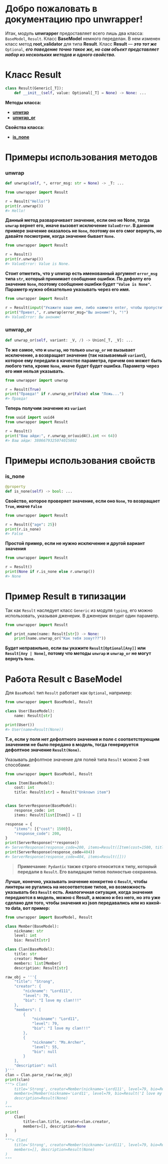 #  Добро пожаловать в документацию про unwrapper!

Итак, модуль **unwrapper** предоставляет всего лишь два класса: `BaseModel`, `Result`. Класс **BaseModel** немного переделан. В нем изменен класс метод **root_validator** для типа **Result**. Класс **Result** — ***это тот же*** `Optional`, ***его поведение точно такое же, но сам объект представляет набор из нескольких методов и одного свойства.***

# Класс Result

```python
class Result(Generic[_T]):
    def __init__(self, value: Optional[_T] = None) -> None: ...
```

**Методы класса:**
- [**unwrap**](#unwrap)
- [**unwrap_or**](#unwrap_or)

**Свойства класса:**
- [**is_none**](#is_none)

# Примеры использования методов

### unwrap

```python
def unwrap(self, *, error_msg: str = None) -> _T: ...
```

```python
from unwrapper import Result

r = Result("Hello!")
print(r.unwrap())
#> Hello!
```
**Данный метод разварачивает значение, если оно не None, тогда `unwrap` вернет его, иначе вызовет исключение `ValueError`. В данном примере значение оказалось не `None`, поэтому он его смог вернуть, но давайте посмотрим, когда значение бывает `None`.**

```python
from unwrapper import Result

r = Result()
print(r.unwrap())
#> ValueError: Value is None.
```

**Стоит отметить, что у unwrap есть именованный аргумент `error_msg` типа `str`, который принимает сообщение ошибки. По дефолту его значение `None`, поэтому сообщение ошибки будет `"Value is None"`. __Параметр нужно обязательно указывать через его имя.__** 

```python
from unwrapper import Result

r = Result(input("Укажите ваше имя, либо нажмите enter, чтобы пропустить: ") or None)
print("Привет,", r.unwrap(error_msg="Вы аноним!"), "!")
#> ValueError: Вы аноним!
```

### unwrap_or

```python
def unwrap_or(self, variant: _V, /) -> Union[_T, _V]: ...
```

**То же самое, что и `unwrap`, но только `unwrap_or` не вызывает исключение, а возвращает значение (так называемый `variant`), которое ему передали в качестве параметра, причем оно может быть любого типа, кроме `None`, иначе будет будет ошибка. Параметр через его имя нельзя указывать.**

```python
from unwrapper import unwrap

r = Result(True)
print("Правда!" if r.unwrap_or(False) else "Ложь...")
#> Правда!
```

**Теперь получим значение из `variant`**

```python 
from uuid import uuid4
from unwrapper import Result

r = Result()
print("Ваш айди:", r.unwrap_or(uuid4().int << 64))
#> Ваш айди: 3806679325074015802
```

# Примеры использования свойств

### is_none

```python
@property
def is_none(self) -> bool: ...
```

**Свойство, которое проверяет значение, если оно `None`, то возвращает `True`, иначе `False`**

```python
from unwrapper import Result

r = Result({"age": 25})
print(r.is_none)
#> False
```

**Простой пример, если не нужно исключение и другой вариант значения**

```python
from unwrapper import Result

r = Result()
print(None if r.is_none else r.unwrap())
#> None
```

# Пример Result в типизации

Так как `Result` наследует класс `Generic` из модуля `typing`, его можно использовать, указывая дженерик. В дженерик входит один параметр.

```python
from unwrapper import Result

def print_name(name: Result[str]) -> None:
    print(name.unwrap_or("Как тебя зовут??"))
```

**Будет неправильно, если вы укажите `Result[Optional[Any]]` или `Result[Any | None]`, потому что методы `unwrap` и `unwrap_or` не могут вернуть `None`.**

# Работа Result с BaseModel

Для `BaseModel` тип `Result` работает как `Optional`, например:

```python
from unwrapper import BaseModel, Result

class User(BaseModel):
    name: Result[str]

print(User())
#> User(name=Result(None))
```

__Т.е, если у поля нет дефолтного значения и поле с соответствующим  значением не было передано в модель, тогда генерируется дефолтное значение `Result(None)`.__

Указывать дефолтное значение для полей типа `Result` можно 2-мя способами:

```python
from unwrapper import BaseModel, Result

class Item(BaseModel):
    cost: int
    title: Result[str] = Result("Unknown item")


class ServerResponse(BaseModel):
    response_code: int
    items: Result[list[Item]] = []

response = {
    "items": [{"cost": 1500}],
    "response_code": 200,
}
print(ServerResponse(**response))
#> ServerResponse(response_code=200, items=Result([Item(cost=1500, title=Result('Unknown item'))]))
print(ServerResponse(response_code=404))
#> ServerResponse(response_code=404, items=Result([]))
```
> **Примечание**: __`Pydantic` также строго относится к типу, который передали в `Result`. Его валидация типов полностью сохранена.__

__Лучше, конечно, указывать значение конкретно с `Result`, чтобы линтеры не ругались на несоответсвие типов, но возможность указывать без `Result` есть. Аналогичная ситуация, когда значения передаются в модель, можно с Result, а можно и без него, но это уже сделано для того, чтобы значения из json передавались или из какой-то data, вот пример:__

```python
from unwrapper import BaseModel, Result

class Member(BaseModel):
    nickname: str
    level: int
    bio: Result[str]

class Clan(BaseModel):
    title: str
    creator: Member
    members: list[Member]
    description: Result[str]

raw_obj = '''{
    "title": "Strong",
    "creator": {
        "nickname": "Lord111",
        "level": 79,
        "bio": "I love my clan!!!"
    },
    "members": [
        {
            "nickname": "Lord11",
            "level": 79,
            "bio": "I love my clan!!!"
        },
        {
            "nickname": "Ms.Archer",
            "level": 55, 
            "bio": null
        }
    ], 
    "description": null
}'''
clan = Clan.parse_raw(raw_obj)
print(clan)
"""> Clan(
    title='Strong', creator=Member(nickname='Lord111', level=79, bio=Result('I love my clan!!!')),
    members=[Member(nickname='Lord11', level=79, bio=Result('I love my clan!!!')), Member(nickname='Ms.Archer', level=55, bio=Result(None))],
    description=Result(None)
)
"""
print(
    Clan(
        title=clan.title, creator=clan.creator,
        members=[], description=None
    )
)
"""> Clan(
    title='Strong', creator=Member(nickname='Lord111', level=79, bio=Result('I love my clan!!!')),
    members=[], description=Result(None)
)
"""
```